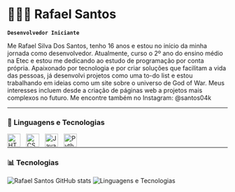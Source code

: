# 👨🏾‍💻 Rafael Santos

**`Desenvolvedor Iniciante`**

Me Rafael Silva Dos Santos, tenho 16 anos e estou no início da minha jornada como desenvolvedor. Atualmente, curso o 2º ano do ensino médio na Etec e estou me dedicando ao estudo de programação por conta própria. 
Apaixonado por tecnologia e por criar soluções que facilitam a vida das pessoas, já desenvolvi projetos como uma to-do list e estou trabalhando em ideias como um site sobre o universo de God of War. Meus interesses incluem desde a criação de páginas web a projetos mais complexos no futuro.
Me encontre também no Instagram: @santos04k
    </a>
</p>

---

### 🤖 Linguagens e Tecnologias

<img 
    align="left" 
    alt="HTML"
    title="HTML" 
    width="30px" 
    style="padding-right: 10px;" 
    src="https://cdn.jsdelivr.net/gh/devicons/devicon@latest/icons/html5/html5-original.svg" 
/>
<img 
    align="left" 
    alt="CSS" 
    title="CSS"
    width="30px" 
    style="padding-right: 10px;" 
    src="https://cdn.jsdelivr.net/gh/devicons/devicon@latest/icons/css3/css3-original.svg" 
/>
<img 
    align="left" 
    alt="JavaScript" 
    title="JavaScript"
    width="30px" 
    style="padding-right: 10px;" 
    src="https://cdn.jsdelivr.net/gh/devicons/devicon@latest/icons/javascript/javascript-original.svg" 
/>
<img 
    align="left" 
    alt="Python" 
    title="Python"
    width="30px" 
    style="padding-right: 10px;" 
    src="https://cdn.jsdelivr.net/gh/devicons/devicon@latest/icons/python/python-original.svg" 
/>
<br/>
  </a>
</p>

---

### 📊 Tecnologias

![Rafael Santos GitHub stats](https://github-readme-stats.vercel.app/api?username=Santos04k&show_icons=true&theme=onedark&locale=pt-br)
![Linguagens e Tecnologias](https://github-readme-stats.vercel.app/api/top-langs/?username=Santos04k&layout=compact)
